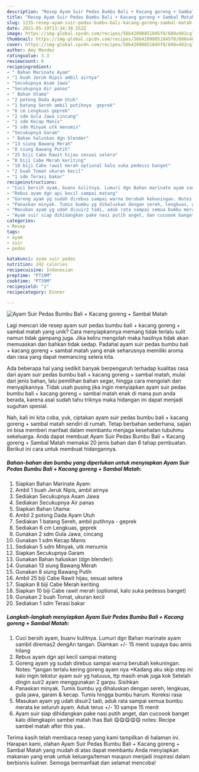 ```yaml
---
description: "Resep Ayam Suir Pedas Bumbu Bali + Kacang goreng + Sambal Matah Anti Gagal"
title: "Resep Ayam Suir Pedas Bumbu Bali + Kacang goreng + Sambal Matah Anti Gagal"
slug: 1235-resep-ayam-suir-pedas-bumbu-bali-kacang-goreng-sambal-matah-anti-gagal
date: 2021-05-19T13:34:30.552Z
image: https://img-global.cpcdn.com/recipes/56b42898851845f0/680x482cq70/ayam-suir-pedas-bumbu-bali-kacang-goreng-sambal-matah-foto-resep-utama.jpg
thumbnail: https://img-global.cpcdn.com/recipes/56b42898851845f0/680x482cq70/ayam-suir-pedas-bumbu-bali-kacang-goreng-sambal-matah-foto-resep-utama.jpg
cover: https://img-global.cpcdn.com/recipes/56b42898851845f0/680x482cq70/ayam-suir-pedas-bumbu-bali-kacang-goreng-sambal-matah-foto-resep-utama.jpg
author: Amy Mendez
ratingvalue: 3.3
reviewcount: 6
recipeingredient:
- " Bahan Marinate Ayam"
- "1 buah Jeruk Nipis ambil airnya"
- "Secukupnya Asam Jawa"
- "Secukupnya Air panas"
- " Bahan Utama"
- "2 potong Dada Ayam Utuh"
- "1 batang Sereh ambil putihnya  geprek"
- "6 cm Lengkuas geprek"
- "2 sdm Gula Jawa cincang"
- "1 sdm Kecap Manis"
- "5 sdm Minyak utk menumis"
- "Secukupnya Garam"
- " Bahan haluskan dgn blender"
- "13 siung Bawang Merah"
- "8 siung Bawang Putih"
- "25 biji Cabe Rawit hijau sesuai selera"
- "8 biji Cabe Merah keriting"
- "10 biji Cabe rawit merah optional kalo suka pedesss banget"
- "2 buah Tomat ukuran kecil"
- "1 sdm Terasi bakar"
recipeinstructions:
- "Cuci bersih ayam, buanv kulitnya. Lumuri dgn Bahan marinate ayam sambil diremas2 dengAn tangan. Diamkan +/- 15 menit supaya bau amis hilang"
- "Rebus ayam dgn api kecil sampai matang"
- "Goreng ayam yg sudah direbus sampai warna berubah kekuningan. Notes: *jangan terlalu kering goreng ayam nya *Kadang aku skip step ini kalo ingin tekstur ayam suir yg haluuus, ttp masih enak juga kok Setelah dingin suir2 ayam menggunakan 2 garpu. Sisihkan"
- "Panaskan minyak. Tumis bumbu yg dihaluskan dengan sereh, lengkuas, gula jawa, garam &amp; kecap. Tumis hingga bumbu harum. Koreksi rasa"
- "Masukan ayam yg udah disuir2 tadi, aduk rata sampai semua bumbu merata ke seluruh ayam. Aduk terus +/- 10 sampe 15 menit"
- "Ayam suir siap dihidangkan pake nasi putih anget, dan cucoook banget kalo dilengkapin sambel matah lhas Bali 😋😋😋😋😋 notes: Recipe sambel matah after this yaa.."
categories:
- Resep
tags:
- ayam
- suir
- pedas

katakunci: ayam suir pedas 
nutrition: 242 calories
recipecuisine: Indonesian
preptime: "PT19M"
cooktime: "PT39M"
recipeyield: "1"
recipecategory: Dinner

---
```



![Ayam Suir Pedas Bumbu Bali + Kacang goreng + Sambal Matah](https://img-global.cpcdn.com/recipes/56b42898851845f0/680x482cq70/ayam-suir-pedas-bumbu-bali-kacang-goreng-sambal-matah-foto-resep-utama.jpg)

Lagi mencari ide resep ayam suir pedas bumbu bali + kacang goreng + sambal matah yang unik? Cara menyiapkannya memang tidak terlalu sulit namun tidak gampang juga. Jika keliru mengolah maka hasilnya tidak akan memuaskan dan bahkan tidak sedap. Padahal ayam suir pedas bumbu bali + kacang goreng + sambal matah yang enak seharusnya memiliki aroma dan rasa yang dapat memancing selera kita.

Ada beberapa hal yang sedikit banyak berpengaruh terhadap kualitas rasa dari ayam suir pedas bumbu bali + kacang goreng + sambal matah, mulai dari jenis bahan, lalu pemilihan bahan segar, hingga cara mengolah dan menyajikannya. Tidak usah pusing jika ingin menyiapkan ayam suir pedas bumbu bali + kacang goreng + sambal matah enak di mana pun anda berada, karena asal sudah tahu triknya maka hidangan ini dapat menjadi suguhan spesial.




Nah, kali ini kita coba, yuk, ciptakan ayam suir pedas bumbu bali + kacang goreng + sambal matah sendiri di rumah. Tetap berbahan sederhana, sajian ini bisa memberi manfaat dalam membantu menjaga kesehatan tubuhmu sekeluarga. Anda dapat membuat Ayam Suir Pedas Bumbu Bali + Kacang goreng + Sambal Matah memakai 20 jenis bahan dan 6 tahap pembuatan. Berikut ini cara untuk membuat hidangannya.

<!--inarticleads1-->

##### Bahan-bahan dan bumbu yang diperlukan untuk menyiapkan Ayam Suir Pedas Bumbu Bali + Kacang goreng + Sambal Matah:

1. Siapkan  Bahan Marinate Ayam:
1. Ambil 1 buah Jeruk Nipis, ambil airnya
1. Sediakan Secukupnya Asam Jawa
1. Sediakan Secukupnya Air panas
1. Siapkan  Bahan Utama:
1. Ambil 2 potong Dada Ayam Utuh
1. Sediakan 1 batang Sereh, ambil putihnya - geprek
1. Sediakan 6 cm Lengkuas, geprek
1. Gunakan 2 sdm Gula Jawa, cincang
1. Gunakan 1 sdm Kecap Manis
1. Sediakan 5 sdm Minyak, utk menumis
1. Siapkan Secukupnya Garam
1. Gunakan  Bahan haluskan (dgn blender):
1. Gunakan 13 siung Bawang Merah
1. Gunakan 8 siung Bawang Putih
1. Ambil 25 biji Cabe Rawit hijau, sesuai selera
1. Siapkan 8 biji Cabe Merah keriting
1. Siapkan 10 biji Cabe rawit merah (optional, kalo suka pedesss banget)
1. Gunakan 2 buah Tomat, ukuran kecil
1. Sediakan 1 sdm Terasi bakar




<!--inarticleads2-->

##### Langkah-langkah menyiapkan Ayam Suir Pedas Bumbu Bali + Kacang goreng + Sambal Matah:

1. Cuci bersih ayam, buanv kulitnya. Lumuri dgn Bahan marinate ayam sambil diremas2 dengAn tangan. Diamkan +/- 15 menit supaya bau amis hilang
1. Rebus ayam dgn api kecil sampai matang
1. Goreng ayam yg sudah direbus sampai warna berubah kekuningan. Notes: *jangan terlalu kering goreng ayam nya *Kadang aku skip step ini kalo ingin tekstur ayam suir yg haluuus, ttp masih enak juga kok Setelah dingin suir2 ayam menggunakan 2 garpu. Sisihkan
1. Panaskan minyak. Tumis bumbu yg dihaluskan dengan sereh, lengkuas, gula jawa, garam &amp; kecap. Tumis hingga bumbu harum. Koreksi rasa
1. Masukan ayam yg udah disuir2 tadi, aduk rata sampai semua bumbu merata ke seluruh ayam. Aduk terus +/- 10 sampe 15 menit
1. Ayam suir siap dihidangkan pake nasi putih anget, dan cucoook banget kalo dilengkapin sambel matah lhas Bali 😋😋😋😋😋 notes: Recipe sambel matah after this yaa..




Terima kasih telah membaca resep yang kami tampilkan di halaman ini. Harapan kami, olahan Ayam Suir Pedas Bumbu Bali + Kacang goreng + Sambal Matah yang mudah di atas dapat membantu Anda menyiapkan makanan yang enak untuk keluarga/teman maupun menjadi inspirasi dalam berbisnis kuliner. Semoga bermanfaat dan selamat mencoba!
